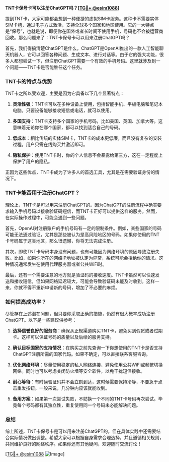**TNT卡保号卡可以注册ChatGPT吗？[[TG💪+ @esim1088](https://t.me/s/esim1088)]**

提到TNT卡，大家可能都会想到一种便捷的虚拟SIM卡服务。这种卡不需要实体SIM卡槽，通过电子方式激活，支持全球多个国家和地区使用。它的一大特点是“保号”，也就是说，即便你在国外或者长时间不使用手机，号码也不会被运营商回收。那么问题来了：TNT卡保号卡可以用来注册ChatGPT吗？

首先，我们得搞清楚ChatGPT是什么。ChatGPT是OpenAI推出的一款人工智能聊天机器人，它可以回答各种问题、生成文本、进行对话等。由于它的强大功能，很多人都想尝试一下，但注册ChatGPT需要一个有效的手机号码。这里就涉及到一个问题——TNT卡是否能胜任这个任务。

### TNT卡的特点与优势

TNT卡之所以受欢迎，主要是因为它具备以下几个显著特点：

1. **灵活性强**：TNT卡可以在多种设备上使用，包括智能手机、平板电脑和笔记本电脑。只要设备能够接收短信或电话，就可以使用。
   
2. **多国支持**：TNT卡支持多个国家的手机号码，比如美国、英国、加拿大等。这意味着无论你在哪个国家，都可以找到适合自己的号码。

3. **低成本**：相比传统的实体SIM卡，TNT卡的成本更低廉，而且没有复杂的安装过程。用户只需在线购买并激活即可。

4. **隐私保护**：使用TNT卡时，你的个人信息不会暴露给第三方，这在一定程度上保护了用户的隐私。

正因为这些优点，TNT卡成为了许多人的首选工具，尤其是在需要验证身份的情况下。

### TNT卡能否用于注册ChatGPT？

理论上，TNT卡是可以用来注册ChatGPT的。因为ChatGPT的注册流程中确实要求输入手机号码以接收验证码短信，而TNT卡正好可以提供这样的服务。然而，在实际操作过程中，可能会遇到一些问题。

首先，OpenAI对注册账户的手机号码有一定的限制条件。例如，某些国家的号码可能无法通过验证，尤其是那些被认为是高风险地区的号码。如果你使用的TNT卡号码属于这类地区，那么很遗憾，你将无法完成注册。

其次，即使TNT卡号码本身没有问题，也有可能因为网络环境的原因导致注册失败。比如，如果你所在的网络IP地址被认定为异常，系统可能会拒绝你的请求。这种情况通常发生在使用代理服务器或者公共WiFi时。

最后，还有一个需要注意的地方就是验证码的接收速度。TNT卡虽然可以快速发送和接收短信，但如果网络延迟较大，可能会导致验证码未能及时收到。这样一来，你就不得不重新申请新的号码，增加了不必要的麻烦。

### 如何提高成功率？

尽管存在上述潜在问题，但只要你采取正确的措施，仍然有很大概率成功注册ChatGPT。以下是一些建议供参考：

1. **选择信誉良好的服务商**：确保从正规渠道购买TNT卡，避免买到假货或者过期卡。这样可以保证号码的质量以及后续的服务支持。

2. **确认目标国家的支持情况**：在购买之前先查询一下你想使用的TNT卡是否支持ChatGPT注册所需的国家代码。如果不确定，可以直接联系客服咨询。

3. **优化网络环境**：尽量使用稳定的私人网络连接，避免使用公共WiFi或频繁切换网络。同时也可以考虑关闭防火墙等安全软件，以免干扰短信接收。

4. **耐心等待**：有时候验证码并不会立刻到达，这时候需要保持冷静，不要急于点击重发按钮。一般来说，几分钟内应该就能收到。

5. **备用方案**：如果第一次尝试失败，不妨换一个不同的TNT卡号码再次尝试。毕竟每个号码都有其独立性，重复使用同一个号码未必能解决问题。

### 总结

综上所述，TNT卡保号卡是可以用来注册ChatGPT的，但在具体实践中还需要结合实际情况做出调整。希望大家可以根据自身需求合理选择，并且遵循相关规则，共同维护良好的网络秩序。如果你还有其他疑问，欢迎随时交流讨论！

[[TG💪+ @esim1088](https://t.me/s/esim1088) ![Image](https://i.postimg.cc/4NQfJmqS/Snipaste-2025-05-13-00-14-12.png)]